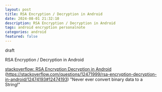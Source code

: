 ```yaml
---
layout: post
title: RSA Encryption / Decryption in Android
date: 2024-08-01 21:32:10
description: RSA Encryption / Decryption in Android
tags: android encryption personalnote
categories: android
featured: false
---
```


draft 

RSA Encryption / Decryption in Android

[stackoverflow: RSA Encryption Decryption in Android]: https://stackoverflow.com/questions/12471999/rsa-encryption-decryption-in-android/12474193#12474193 "https://stackoverflow.com/questions/12471999/rsa-encryption-decryption-in-android/12474193#12474193" 
[stackoverflow: RSA Encryption Decryption in Android]
(https://stackoverflow.com/questions/12471999/rsa-encryption-decryption-in-android/12474193#12474193) "Never ever convert binary data to a String!"